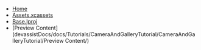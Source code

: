 <!-- docs/_sidebar.md -->
- [Home](/)
- [Assets.xcassets](devassistDocs/docs/Tutorials/CameraAndGalleryTutorial/CameraAndGalleryTutorial/Assets.xcassets/)
- [Base.lproj](devassistDocs/docs/Tutorials/CameraAndGalleryTutorial/CameraAndGalleryTutorial/Base.lproj/)
- [Preview Content](devassistDocs/docs/Tutorials/CameraAndGalleryTutorial/CameraAndGalleryTutorial/Preview Content/)